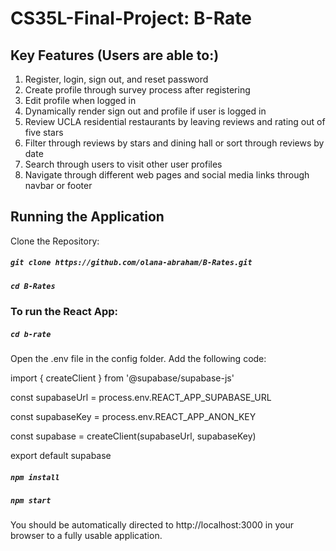 # CS35L-Final-Project: B-Rate

## Key Features (Users are able to:)
1. Register, login, sign out, and reset password
3. Create profile through survey process after registering
4. Edit profile when logged in
5. Dynamically render sign out and profile if user is logged in
6. Review UCLA residential restaurants by leaving reviews and rating out of five stars
7. Filter through reviews by stars and dining hall or sort through reviews by date
8. Search through users to visit other user profiles
9. Navigate through different web pages and social media links through navbar or footer

## Running the Application

Clone the Repository:

##### `git clone https://github.com/olana-abraham/B-Rates.git`

##### `cd B-Rates`

### To run the React App:

##### `cd b-rate`

Open the .env file in the config folder. Add the following code:


import { createClient } from '@supabase/supabase-js'

const supabaseUrl = process.env.REACT_APP_SUPABASE_URL

const supabaseKey = process.env.REACT_APP_ANON_KEY

const supabase = createClient(supabaseUrl, supabaseKey)

export default supabase


##### `npm install`

##### `npm start`

You should be automatically directed to http://localhost:3000 in your browser to a fully usable application.
